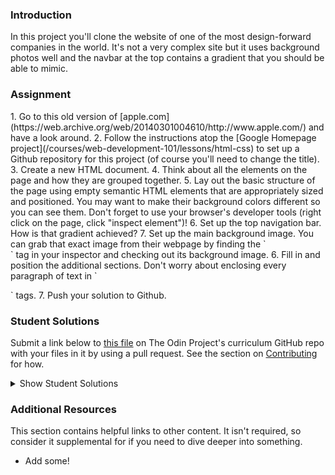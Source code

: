 ### Introduction
In this project you'll clone the website of one of the most design-forward companies in the world.  It's not a very complex site but it uses background photos well and the navbar at the top contains a gradient that you should be able to mimic.

### Assignment

<div class="lesson-content__panel" markdown="1">
1. Go to this old version of [apple.com](https://web.archive.org/web/20140301004610/http://www.apple.com/) and have a look around.
2. Follow the instructions atop the [Google Homepage project](/courses/web-development-101/lessons/html-css) to set up a Github repository for this project (of course you'll need to change the title).
3. Create a new HTML document.
4. Think about all the elements on the page and how they are grouped together.
5. Lay out the basic structure of the page using empty semantic HTML elements that are appropriately sized and positioned.  You may want to make their background colors different so you can see them.  Don't forget to use your browser's developer tools (right click on the page, click "inspect element")!
6. Set up the top navigation bar.  How is that gradient achieved?
7. Set up the main background image.  You can grab that exact image from their webpage by finding the `<section id="hero">` tag in your inspector and checking out its background image.
6. Fill in and position the additional sections.  Don't worry about enclosing every paragraph of text in `<p>` tags.
7. Push your solution to Github.
</div>

### Student Solutions

Submit a link below to [this file](https://github.com/TheOdinProject/curriculum/blob/master/html_css/project_backgrounds.md) on The Odin Project's curriculum GitHub repo with your files in it by using a pull request. See the section on [Contributing](http://github.com/TheOdinProject/curriculum/blob/master/contributing.md) for how.

<details markdown="block">
  <summary> Show Student Solutions </summary>

* Add your solution below this line!
* [Bojo's solution](https://github.com/BojoZahariev/Apple-old) - [View in browser](https://bojozahariev.github.io/Apple-old/)
* [Ricala's solution](https://github.com/Ricala/apple-mock-page) - [View in browser](https://ricala.github.io/apple-mock-page/)
* [ARaut9's solution](https://github.com/ARaut9/apple.com_old) - [View in browser](https://araut9.github.io/apple.com_old/)
* [N00bG1rl's solution](https://github.com/N00bG1rl/apple-archive) - [View in browser](https://n00bg1rl.github.io/apple-archive/)
* [Max Garber's solution](https://github.com/bubblebooy/Odin-HTML5andCSS3) - [View in Browser](https://bubblebooy.github.io/Odin-HTML5andCSS3/apple.html)
* [Chris MacSwan's solution](https://github.com/cmacswan07/apple_page) - [View in Browser](https://cmacswan07.github.io/apple_page/index.html)
* [Javier Machin's solution](https://github.com/Javier-Machin/apple-site) - [View in Browser](https://javier-machin.github.io/apple-site/)
* [Yakherder's solution](https://github.com/yakherder614/Apple-clone) - [View in Browser]( https://yakherder614.github.io/Apple-clone/)
* [SarfrazAnjum's](https://github.com/SarfrazAnjum/TOP_Building-with-Backgrounds-and-Gradients) - [View in Browser](https://sarfrazanjum.github.io/TOP_Building-with-Backgrounds-and-Gradients/)
* [nmac's solution](https://github.com/nmacawile/old-apple-layout) - [Preview](https://htmlpreview.github.io/?https://github.com/nmacawile/old-apple-layout/blob/master/index.html)
* [Henry Kirya's](https://github.com/harrika/appo) - [View in Browser](https://harrika.github.io/appo/)
* [joaoag's solution](https://github.com/joaoag/google-homepage) - [View in Browser](https://joaoag.github.io/google-homepage/)
* [theghall's solution](https://github.com/theghall/odin-apple) - [View in Browser](https://theghall.github.io/odin-apple/)
* [Jmooree30's Solution](https://github.com/jmooree30/apple-clone) - [View in Browser](https://jmooree30.github.io/apple-clone/)
* [Jonathan Yiv's Solution](https://github.com/JonathanYiv/old-apple-homepage) - [View in Browser](http://jonathanyiv.com/old-apple-homepage/)
* [yilmazgunalp's Solution](https://github.com/yilmazgunalp/apple) - [View in Browser](https://yilmazgunalp.github.io/apple)
* [Justine's Solution](https://github.com/justinemar/justinemar.github.io/tree/master/apple) - [View in Browser](https://justinemar.github.io/apple/)
* [Jeff's Solution](https://github.com/jmbothe/apple-landing-page) - [View in Browser](https://jmbothe.github.io/apple-landing-page/)
* [Andrew’s solution](https://github.com/andrewr224/backgrounds_project) - [View in browser](https://andrewr224.github.io/backgrounds_project/)
* [Axel’s solution](https://github.com/afuh/appel) - [View in browser](https://afuh.github.io/appel/)
* [Rhys B's solution](https://github.com/105ron/apple) - [View in browser](https://105ron.github.io/apple/)
* [Pawel R's solution](https://github.com/PawelRokosz/apple-homepage) - [View in browser](https://htmlpreview.github.io/?https://github.com/PawelRokosz/apple-homepage/blob/master/index.html)
* [Jason Ellis's solution](https://github.com/jason-ellis/apple-homepage) - [View in browser](http://htmlpreview.github.io/?https://github.com/jason-ellis/apple-homepage/blob/master/index.html)
* [Shouvik Roy's solution](https://github.com/royshouvik/applehome) - [View in browser](http://htmlpreview.github.io/?https://github.com/royshouvik/applehome/blob/master/index.html)
* [Meher Chandan's solution](https://github.com/meherchandan/Apple_Project) - [View in browser](http://htmlpreview.github.io/?https://github.com/meherchandan/Apple_Project/blob/master/Index.html)
* [Devon's solution](https://github.com/defitjo/backgrounds-and-gradients) - [View in browser](https://defitjo.github.io/backgrounds-and-gradients/)
* [Artur Janik's solution](https://github.com/ArturJanik/ProjectApple) - [View in browser](http://htmlpreview.github.io/?https://github.com/ArturJanik/ProjectApple/blob/master/index2.html)
* [Ryan Jordan's solution](https://github.com/krjordan/odin-project/tree/master/apple-project) - [View in browser](http://htmlpreview.github.io/?https://github.com/krjordan/odin-project/tree/master/apple-project/index.html)
* [Hailey Foster's solution](https://github.com/hmfoster/apple-backgrounds.git) - [View in browser](http://htmlpreview.github.io/?https://github.com/hmfoster/apple-backgrounds/blob/master/index.html)
* [Frank Peelen's solution](https://github.com/FrankPeelen/Apple-CSS) - [View in browser](https://rawgit.com/FrankPeelen/Apple-CSS/master/index.html)
* [AyeSea's solution](https://github.com/AyeSea/apple-homepage) - [View in browser](https://htmlpreview.github.io/?https://github.com/AyeSea/apple-homepage/blob/master/index.html)
* [AtActionPark's solution](https://github.com/AtActionPark/odin_backgrounds_and_gradients) - [View in browser](https://htmlpreview.github.io/?https://github.com/AtActionPark/odin_backgrounds_and_gradients/blob/master/main.html)
* [Voreny's solution](https://github.com/Gelio/apple-homepage) - [View in browser](http://gelio.github.io/apple-homepage/)
* [Dusan Milosavljevic's solution](https://github.com/dusanmilosavljevic1624/Project-Backgrounds-and-Gradients) - [View in browser](http://dusanmilosavljevic1624.github.io/Project-Backgrounds-and-Gradients/)
* [Noman karim's solution](https://github.com/nomankarim/apple.com) - [View in browser](https://htmlpreview.github.io/?https://github.com/nomankarim/apple.com/blob/master/index.html)
* [Cameron Kelley's solution](https://github.com/cameronjkelley/the_odin_project/tree/master/html5_css3/apple-homepage) - [View in browser](https://htmlpreview.github.io/?https://github.com/cameronjkelley/the_odin_project/blob/master/html5_css3/apple-homepage/index.html)
* [Luke Walker's Solution](https://github.com/ubershibs/odin-html-css/tree/master/apple) - [View in browser](https://htmlpreview.github.io/?https://github.com/ubershibs/odin-html-css/blob/master/apple/index.html)
* [cdouglass's solution](https://github.com/cdouglass/odin-project-exercises/blob/master/html-css/backgrounds-and-gradients/touchstone.html) cloning [http://touchstonejs.io/](http://touchstonejs.io/) - [View in browser](https://htmlpreview.github.io/?https://github.com/cdouglass/odin-project-exercises/blob/master/html-css/backgrounds-and-gradients/touchstone.html)
* [Miguel Herrera's solution](https://github.com/migueloherrera/apple) - [View in browser](https://htmlpreview.github.io/?https://github.com/migueloherrera/apple/blob/master/index.html)
* [J-kaizen's solution](https://github.com/J-kaizen/TheOdinProject/tree/master/HTML_CSS/gradients) - [View in browser](https://htmlpreview.github.io/?https://github.com/J-kaizen/TheOdinProject/blob/master/HTML_CSS/gradients/index.html)
* [csrail's solution](https://github.com/csrail/apple-mock) - [View in browser](https://rawgit.com/csrail/apple-mock/master/index.html)
* [Paul Shonk's solution](https://github.com/pshonk/apple)
* [cindygao93's solution](https://github.com/cindygao93/google-homepage) - [View in browser](https://cindygao93.github.io/google-homepage/)
* [David Chapman's solution](https://github.com/davidchappy/odin_training_projects/tree/master/html-backgrounds-gradients
) - [View in browser](https://davidchappy.github.io/html-backgrounds-gradients/)
* [Flint Mayers' solution](https://github.com/FlintMayers/Backgrounds-and-Gradients-with-Apple) - [View in browser](https://flintmayers.github.io/Backgrounds-and-Gradients-with-Apple-/)
* [Daunenok's solution](https://github.com/daunenok/apple) - [View in browser](https://daunenok.github.io/apple/)
* [Austin's solution](https://github.com/CouchofTomato/apple-clone)
* [Beth Rathbone's solution](https://github.com/bethrath/apple-homepage) - [View in browser](http://htmlpreview.github.io/?https://github.com/bethrath/apple-homepage/blob/master/index.html)
* [Leah Xia's solution](https://github.com/LeahXia/apple.git) - [View in browser](https://leahxia.github.io/apple/)
* [husein's solution](https://github.com/hosghf/apple-page-rubuild) - [View in browser](https://htmlpreview.github.io/?https://github.com/hosghf/apple-page-rubuild/blob/master/index.html)
* [Adonias Dantas's solution](https://github.com/adoniasdantas/apple-homepage) - [View in browser](https://adoniasdantas.github.io/apple-homepage/)
* [Neil Cudden's solution](https://github.com/ncud4bloc/Apple/) - [View in browser](https://ncud4bloc.github.io/Apple/HTML/index.html)
* [Paul McGarry's solution](https://github.com/thiswillhavetodo/apple-background-images) - [View in browser](https://thiswillhavetodo.github.io/apple-background-images/index.html)
* [DV's solution](https://github.com/dvislearning/odin-apple-clone) - [View in browser](https://htmlpreview.github.io/?https://github.com/dvislearning/odin-apple-clone/blob/master/index.html)
* [Francisco Carlos's solution](https://github.com/fcarlosdev/the_odin_project/tree/master/apple-old-layout) - [View in browser](http://htmlpreview.github.io/?https://github.com/fcarlosdev/the_odin_project/blob/master/apple-old-layout/index.html)
* [Mike Smith's solution](https://github.com/MikeSS281986/Old-School-Apple-Page) - [View in browser](https://mikess281986.github.io/Old-School-Apple-Page/)
* [Elena's solution](https://github.com/elena-sam/css-backgrounds) - [View in browser](https://elena-sam.github.io/css-backgrounds/)
* [Punnadittr's solution](https://github.com/punnadittr/apple-home) - [View in browser](https://punnadittr.github.io/apple-home/)
* [aznafro's solution](https://github.com/aznafro/apple) - [View in browser](https://aznafro.github.io/apple/)
* [Areeba's solution](https://github.com/AREEBAISHTIAQ/Apple-homepage) - [View in browser](https://areebaishtiaq.github.io/Apple-homepage/)
* [Taylor J's solution](https://github.com/taylorjohannsen/applemockup) - [View in browser](https://taylorjohannsen.github.io/applemockup/)
* [Ghassan's solution](https://github.com/GT001/TOP-Apple.com-Clone) - [View in browser](https://gt001.github.io/TOP-Apple.com-Clone/)
* [Doris's solution](https://github.com/dsmchen/apple-homepage) - [view in browser](https://dsmchen.github.io/apple-homepage/)

</details>

### Additional Resources
This section contains helpful links to other content. It isn't required, so consider it supplemental for if you need to dive deeper into something.

* Add some!
